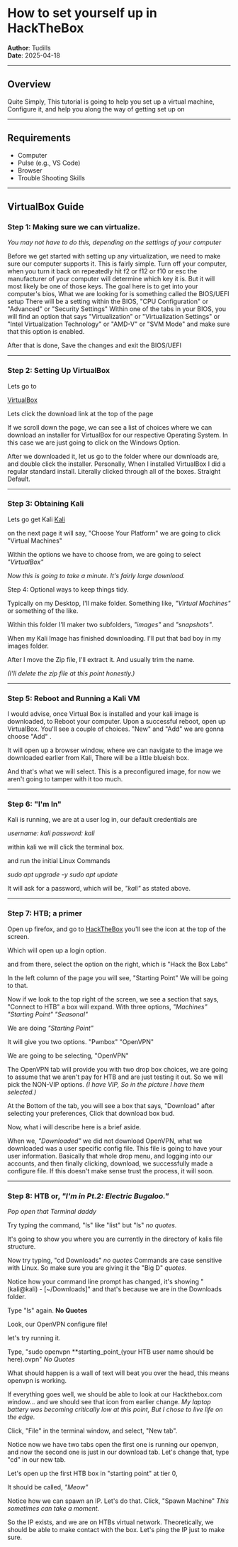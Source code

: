 
# How to set yourself up in HackTheBox

**Author**: Tudills  
**Date**: 2025-04-18  

---

## Overview

Quite Simply, This tutorial is going to help you set up a virtual machine, Configure it, and help you along the way of getting set up on 

---

## Requirements

- Computer
- Pulse (e.g., VS Code)
- Browser
- Trouble Shooting Skills

---

## VirtualBox Guide

### Step 1: Making sure we can virtualize.
_You may not have to do this, depending on the settings of your computer_
  
Before we get started with setting up any virtualization, we need to make sure our computer supports it. This is fairly simple.
Turn off your computer, when you turn it back on repeatedly hit f2 or f12 or f10 or esc the manufacturer of your computer will 
determine which key it is. But it will most likely be one of those keys.
The goal here is to get into your computer's bios, What we are looking for is something called the BIOS/UEFI setup
There will be a setting within the BIOS, "CPU Configuration" or "Advanced" or "Security Settings"
Within one of the tabs in your BIOS, you will find an option that says "Virtualization" or "Virtualization Settings" 
or "Intel Virtualization Technology" or "AMD-V" or "SVM Mode" and make sure that this option is enabled.

After that is done, Save the changes and exit the BIOS/UEFI

---

### Step 2: Setting Up VirtualBox  
Lets go to 

[VirtualBox](https://www.virtualbox.org/)

Lets click the download link at the top of the page


If we scroll down the page, we can see a list of choices where we can download an installer for VirtualBox for our respective Operating System.
In this case we are just going to click on the Windows Option.


After we downloaded it, let us go to the folder where our downloads are, and double click the installer.
Personally, When I installed VirtualBox I did a regular standard install. 
Literally clicked through all of the boxes. Straight Default.


---

### Step 3: Obtaining Kali  
Lets go get Kali
[Kali](https://www.kali.org)


on the next page it will say, "Choose Your Platform"
we are going to click "Virtual Machines"


Within the options we have to choose from, we are going to select *"VirtualBox"*


_Now this is going to take a minute. It's fairly large download._

Step 4: Optional ways to keep things tidy.

Typically on my Desktop, I'll make folder. Something like, _"Virtual Machines"_ or something of the like.


Within this folder I'll maker two subfolders, _"images"_ and _"snapshots"_.


When my Kali Image has finished downloading. I'll put that bad boy in my images folder.


After I move the Zip file, I'll extract it. And usually trim the name.


_(I'll delete the zip file at this point honestly.)_

---

### Step 5: Reboot and Running a Kali VM

I would advise, once Virtual Box is installed and your kali image is downloaded, 
to Reboot your computer. Upon a successful reboot, open up VirtualBox. 
You'll see a couple of choices. "New" and "Add" we are gonna choose "Add" .



It will open up a browser window, where we can navigate to the image we downloaded earlier from Kali,
There will be a little blueish box.



And that's what we will select. This is a preconfigured image, 
for now we aren't going to tamper with it too much.

---

### Step 6: "I'm In"

Kali is running, we are at a user log in, our default credentials are

_username: kali_
_password: kali_


within kali we will click the terminal box.


and run the initial Linux Commands

_sudo apt upgrade -y_
_sudo apt update_


It will ask for a password, which will be, _"kali"_ as stated above.

---

### Step 7: HTB; a primer

Open up firefox, and go to [HackTheBox](https://www.hackthebox.com) 
you'll see the icon at the top of the screen.

Which will open up a login option.


and from there, select the option on the right, which is "Hack the Box Labs"



In the left column of the page you will see, "Starting Point"
We will be going to that.


Now if we look to the top right of the screen, we see a section that says, "Connect to HTB" a box will expand.
With three options,
*"Machines"*
*"Starting Point"*
*"Seasonal"*

We are doing *"Starting Point"*


It will give you two options.
"Pwnbox"
"OpenVPN"

We are going to be selecting, "OpenVPN"


The OpenVPN tab will provide you with two drop box choices, we are going to assume that we aren't
pay for HTB and are just testing it out. So we will pick the NON-VIP options. 
_(I have VIP, So in the picture I have them selected.)_

At the Bottom of the tab, you will see a box that says, "Download" after selecting your preferences, 
Click that download box bud.

Now, what i will describe here is a brief aside.

When we, _"Downloaded"_ we did not download OpenVPN, what we downloaded was a user specific config file.
This file is going to have your user information. Basically that whole drop menu, and logging into our accounts,
and then finally clicking, download, we successfully made a configure file. If this doesn't make sense trust the process,
it will soon.

---

### Step 8: HTB or,  _"I'm in Pt.2: Electric Bugaloo."_

_Pop open that Terminal daddy_

Try typing the command, "ls" like "list" but "ls" _no quotes._

It's going to show you where you are currently in the directory of kalis file structure.


Now try typing, "cd Downloads" _no quotes_
Commands are case sensitive with Linux. So make sure you are giving it the "Big D" _quotes._

Notice how your command line prompt has changed, it's showing
"(kali@kali) - [~/Downloads]"
and that's because we are in the Downloads folder.

Type "ls" again. **No Quotes**

Look, our OpenVPN configure file!

let's try running it.

Type,
"sudo openvpn **starting_point_(your HTB user name should be here).ovpn" _No Quotes_

What should happen is a wall of text will beat you over the head, this means openvpn is working.

If everything goes well, we should be able to look at our Hackthebox.com window... and we should see that icon from earlier change. _My laptop battery was becoming critically low at this point, But I chose to live life on the edge._


Click, "File" in the terminal window, and select, "New tab".


Notice now we have two tabs open the first one is running our openvpn, and now the second one is just in our download tab.
Let's change that, type "cd" in our new tab.

Let's open up the first HTB box in "starting point" at tier 0,


It should be called, _"Meow"_


Notice how we can spawn an IP.
Let's do that. Click, "Spawn Machine" _This sometimes can take a moment._


So the IP exists, and we are on HTBs virtual network. Theoretically, we should be able to make contact with the box.
Let's ping the IP just to make sure.
